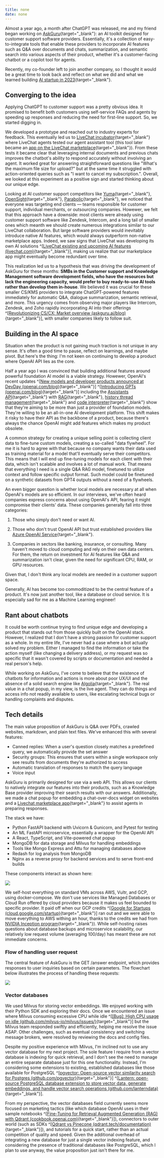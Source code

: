 ```yaml
---
title: none
date: none
---
```


Almost a year ago, a month after ChatGPT was released, me and my friend began working on [AskGuru](https://askguru.ai/){target="\_blank"}: an AI toolkit designed for customer support software providers. Essentially, it's a collection of easy-to-integrate tools that enable these providers to incorporate AI features such as Q&A over documents and chats, summarization, and semantic search into various aspects of their product, whether it's a customer-facing chatbot or a copilot tool for agents.

Recently, my co-founder left to join another company, so I thought it would be a great time to look back and reflect on what we did and what we learned building [AI startup in 2023](./images/askguru-ai-startup.png){target="\_blank"}.

## Converging to the idea

Applying ChatGPT to customer support was a pretty obvious idea. It promised to benefit both customers using self-service FAQs and agents by speeding up responses and reducing the need for first-line support. So, we started digging in.

We developed a prototype and reached out to industry experts for feedback. This eventually led us to [LiveChat incubator](https://incubator.text.com/){target="\_blank"} where LiveChat agents tested our agent assistant tool (this tool later became an [app on the LiveChat marketplace](https://www.livechat.com/marketplace/apps/askguru/){target="\_blank"}). From these tests it became clear that leveraging internal documents and previous chats improves the chatbot's ability to respond accurately without involving an agent. It worked great for answering straightforward questions like "What's the maximum file size for upload?" but at the same time it struggled with action-oriented queries such as "I want to cancel my subscription.". Overall, we looked at this experiment as a positive sign and started thinking about our unique edge.

Looking at AI customer support competitors like [Yuma](https://yuma.ai/){target="\_blank"}, [OpenSight](https://www.ycombinator.com/companies/opensight){target="\_blank"}, [Parabolic](https://www.growparabolic.com/){target="\_blank"}, we noticed that everyone was targeting end clients — teams responsible for customer support, individual merchants, or outsourcing companies. Howewer, we felt that this approach have a downside: most clients were already using customer support software like Zendesk, Intercom, and a long tail of smaller ones which meanth we should create numerous integrations similar to our LiveChat collaboration. But large software providers would inevitably introduce native AI features, which would always outperform non-native marketplace apps. Indeed, we saw signs that LiveChat was developing its own AI solutions ^[[LiveChat existing and upcoming AI features (livechat.com)](https://www.livechat.com/features/ai/){target="\_blank"}], making us realize that our marketplace app might eventually become redundant over time.

This realization led us to a hypothesis that was driving the development of AskGuru for these months: **SMBs in the Customer support and Knowledge Management software development fields, who have the resources but lack the engineering capacity, would prefer to buy ready-to-use AI tools rather than develop them in-house**. We believed it was crucial for these smaller CS/KMS providers to integrate ChatGPT-powered features immediately for automatic Q&A, dialogue summarization, semantic retrieval, and more. This urgency comes from observing major players like Intercom, Zendesk, and Zoho rapidly incorporating AI into their offerings ^[[Revolutionizing CS/CX: Market overview (askguru.ai/blog)](https://www.askguru.ai/blog/revolutionizing-cs-cx-a-deep-dive-into-the-ai-capabilities-of-leading-cs-cx-software-providers){target="\_blank"}], with smaller companies likely to follow suit.


## Building in the AI space

Situation when the product is not gaining much traction is not unique in any sense. It's often a good time to pause, reflect on learnings, and maybe pivot. But here's the thing: I'm not keen on continuing to develop a product where OpenAI API lies as the core.

Half a year ago I was convinced that building additional features around powerful foundation AI model is a viable strategy. Howewer, OpenAI's recent updates ^[[New models and developer products announced at DevDay (openai.com/blog)](https://openai.com/blog/new-models-and-developer-products-announced-at-devday){target="\_blank"}] ^[[Introducing GPTs (openai.com/blog)](https://openai.com/blog/introducing-gpts){target="\_blank"}] including the [Assistants API](https://platform.openai.com/docs/assistants/overview){target="\_blank"} with [RAG](https://platform.openai.com/docs/assistants/tools/knowledge-retrieval){target="\_blank"}, [history thread management](https://platform.openai.com/docs/assistants/how-it-works/managing-threads-and-messages){target="\_blank"} and [code interpreter](https://platform.openai.com/docs/assistants/tools/code-interpreter){target="\_blank"} show that they're aiming to be more than just a provider of foundation models. They're willing to be an all-in-one AI development platform. This shift makes it risky to have their API as the backbone of a product, because there's always the chance OpenAI might add features which makes my product obsolete.

A common strategy for creating a unique selling point is collecting client data to fine-tune custom models, creating a so-called "data flywheel". For me it is hard to agree with that because no company wants their data used as training material for a model that'll eventually serve their competitors. This means that I will end up fine-tuning models for each client with their data, which isn't scalable and involves a lot of manual work. That means that everything I need is a single Q&A RAG model, finetuned to utilize context and follow specific output format. Such model could be finetuned on a synthetic datasets from GPT4 outputs without a need of a flywheels.

An even bigger question is whether local models are necessary at all when OpenAI's models are so efficient. In our interviews, we've often heard companies express concerns about using OpenAI's API, fearing it might compromise their clients' data. These companies generally fall into three categories:

1. Those who simply don't need or want AI.

2. Those who don't trust OpenAI API but trust established providers like [Azure OpenAI Service](https://azure.microsoft.com/en-in/products/ai-services/openai-service){target="\_blank"}.

3. Companies in sectors like banking, insurance, or consulting. Many haven't moved to cloud computing and rely on their own data centers. For them, the return on investment for AI features like Q&A and summarization isn't clear, given the need for significant CPU, RAM, or GPU resources.

Given that, I don't think any local models are needed in a customer support space.

Generally, AI has become too commoditized to be the central feature of a product. It's now just another tool, like a database or cloud service. It is especially sad for me as a Machine Learning engineer!

## Rant about chatbots

It could be worth continue trying to find unique edge and developing a product that stands out from those quickly built on the OpenAI stack. However, I realized that I don't have a strong passion for customer support as a whole. In my entire life, I've never had a case where a bot actually solved my problem. Either I managed to find the information or take the action myself (like changing a delivery address), or my request was so specific that it wasn't covered by scripts or documentation and needed a real person's help.

While working on AskGuru, I've come to believe that the existence of chatbots for information and actions is more about poor UX/UI and the absence of a solid search engine like [Algolia](https://www.algolia.com/){target="\_blank"}. The real value in a chat popup, in my view, is the live agent. They can do things and access info not readily available to users, like escalating technical bugs or handling complaints and disputes.


## Tech details

The main value proposition of AskGuru is Q&A over PDFs, crawled websites, markdown, and plain text files. We've enhanced this with several features:

- Canned replies: When a user's question closely matches a predefined query, we automatically provide the set answer
- Security groups: This ensures that users within a single workspace only see results from documents they're authorized to access
- Automatic translation of responses to match the query language
- Voice input

AskGuru is primarily designed for use via a web API. This allows our clients to natively integrate our features into their products, such as a Knowledge Base provider improving their search results with our answers. Additionally, we made a chat popup for embedding a chat-over-docs widget on websites and a [Livechat marketplace app](https://www.livechat.com/marketplace/apps/askguru/){target="\_blank"} to assist agents in preparing responses.

The stack we have:

- Python FastAPI backend with Uvicorn & Gunicorn, and Pytest for testing
- An ML FastAPI microservice, essentially a wrapper for the OpenAI API
- A React, TypeScript, and Vite-powered chat popup
- MongoDB for data storage and Milvus for handling embeddings
- Tools like Mongo Express and Attu for managing databases above
- Redash for log analysis from MongoDB
- Nginx as a reverse proxy for backend services and to serve front-end builds

These components interact as shown here:

![](./images/askguru-components.svg)

We self-host everything on standard VMs across AWS, Vultr, and GCP, using docker-compose. We don't use services like Managed Databases or Cloud Run offered by cloud providers because it makes us feel bounded to specific provider. It paid off when our GCP credits ^[[Google for Startups (cloud.google.com/startup)](https://cloud.google.com/startup){target="\_blank"}] ran out and we were able to move everything to AWS withing an hour, thanks to the credits we had from [NVIDIA Inception program](https://www.nvidia.com/startups/){target="\_blank"}). While self-hosting raises questions about database backups and microservice scalability, our relatively low request volume (averaging 100/day) has meant these are not immediate concerns.

### Flow of handling user request

The central feature of AskGuru is the GET /answer endpoint, which provides responses to user inquiries based on certain parameters. The flowchart below illustrates the process of handling these requests:

![](./images/askguru-answer-flow.svg)

### Vector databases

We used Milvus for storing vector embeddings. We enjoyed working with their Python SDK and exploring their docs. Once we encountered an issue where Milvus consuming excessive CPU while idle ^[[[Bug]: High CPU usage on idle (github.com/milvus-io/milvus/issues/)](https://github.com/milvus-io/milvus/issues/24812){target="\_blank"}] but the Milvus team responded swiftly and efficiently, helping me resolve the issue ASAP. Other challenges, such as eventual consistency and switching message brokers, were resolved by reviewing the docs and config files.

Despite my positive experience with Milvus, I'm inclined not to use any vector database for my next project. The sole feature I require from a vector database is indexing for quick retrieval, and I don't see the need to manage an entire separate database just for this one functionality. Instead, I'm considering some extensions to existing, established databases like those available for PostgreSQL ^[[pgvector: Open-source vector similarity search for Postgres (github.com/pgvector)](https://github.com/pgvector/pgvector){target="\_blank"}] ^[[Lantern: open-source PostgreSQL database extension to store vector data, generate embeddings, and handle vector search operations (github.com/lanterndata)](https://github.com/lanterndata/lantern){target="\_blank"}].

From my perspective, the vector databases field currently seems more focused on marketing tactics (like which database OpenAI uses in their sample notebooks ^[[Fine-Tuning for Retrieval Augmented Generation (RAG) with Qdrant (cookbook.openai.com)](https://cookbook.openai.com/examples/fine-tuned_qa/ft_retrieval_augmented_generation_qdrant){target="\_blank"}]), connectors to outer world (such as SDKs ^[[Qdrant vs Pinecone (qdrant.tech/documentation)](https://qdrant.tech/documentation/overview/qdrant-alternatives/#supported-technologies){target="\_blank"}]), and tutorials for a quick start, rather than an actual competition of quality and speed. Given the additional overhead of integrating a new database for just a single vector indexing feature, and considering the presence of traditional databases like PostgreSQL, which I plan to use anyway, the value proposition just isn't there for me.

